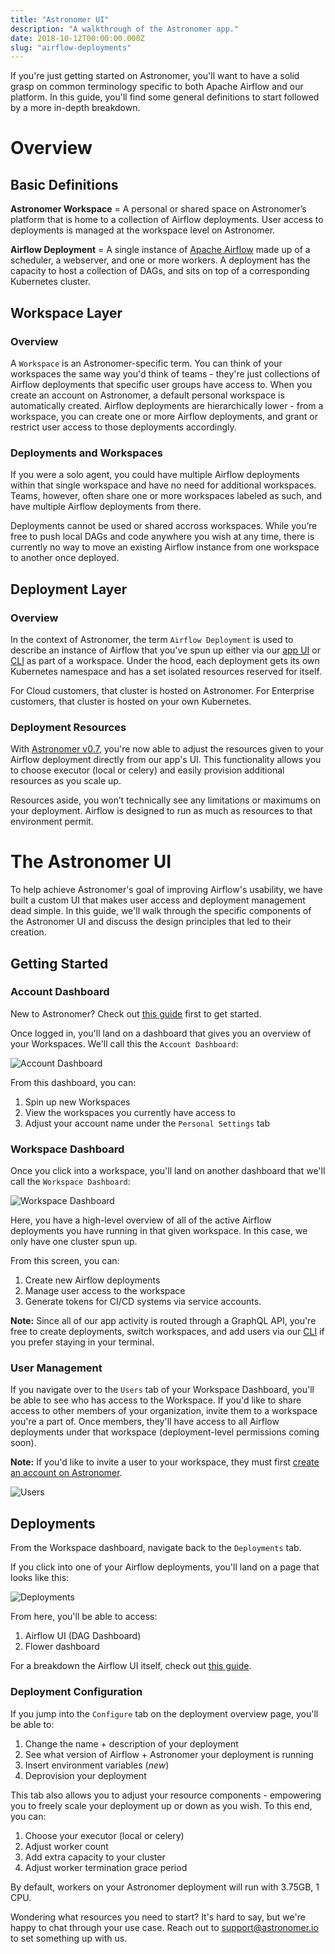 ```yaml
---
title: "Astronomer UI"
description: "A walkthrough of the Astronomer app."
date: 2018-10-12T00:00:00.000Z
slug: "airflow-deployments"
---
```


If you're just getting started on Astronomer, you'll want to have a solid grasp on common terminology specific to both Apache Airflow and our platform. In this guide, you'll find some general definitions to start followed by a more in-depth breakdown.

# Overview

## Basic Definitions 

**Astronomer Workspace** = A personal or shared space on Astronomer’s platform that is home to a collection of Airflow deployments. User access to deployments is managed at the workspace level on Astronomer.

**Airflow Deployment** = A single instance of [Apache Airflow](https://airflow.apache.org/) made up of a scheduler, a webserver, and one or more workers. A deployment has the capacity to host a collection of DAGs, and sits on top of a corresponding Kubernetes cluster.

## Workspace Layer

### Overview 
A `Workspace` is an Astronomer-specific term. You can think of your workspaces the same way you'd think of teams - they're just collections of Airflow deployments that specific user groups have access to. When you create an account on Astronomer, a default personal workspace is automatically created. Airflow deployments are hierarchically lower - from a workspace, you can create one or more Airflow deployments, and grant or restrict user access to those deployments accordingly.

### Deployments and Workspaces

If you were a solo agent, you could have multiple Airflow deployments within that single workspace and have no need for additional workspaces. Teams, however, often share one or more workspaces labeled as such, and have multiple Airflow deployments from there.

Deployments cannot be used or shared accross workspaces. While you’re free to push local DAGs and code anywhere you wish at any time, there is currently no way to move an existing Airflow instance from one workspace to another once deployed.

## Deployment Layer

### Overview

In the context of Astronomer, the term `Airflow Deployment` is used to describe an instance of Airflow that you've spun up either via our [app UI](https://astronomer.io/docs/overview) or [CLI](https://astronomer.io/docs/cli-getting-started) as part of a workspace. Under the hood, each deployment gets its own Kubernetes namespace and has a set isolated resources reserved for itself.

For Cloud customers, that cluster is hosted on Astronomer. For Enterprise customers, that cluster is hosted on your own Kubernetes.

### Deployment Resources

With [Astronomer v0.7](https://www.astronomer.io/blog/astronomer-v0-7-0-release-notes/), you're now able to adjust the resources given to your Airflow deployment directly from our app's UI. This functionality allows you to choose executor (local or celery) and easily provision additional resources as you scale up.

Resources aside, you won’t technically see any limitations or maximums on your deployment. Airflow is designed to run as much as resources to that environment permit.

# The Astronomer UI

To help achieve Astronomer's goal of improving Airflow's usability, we have built a custom UI that makes user access and deployment management dead simple. In this guide, we'll walk through the specific components of the Astronomer UI and discuss the design principles that led to their creation.

## Getting Started

### Account Dashboard

New to Astronomer? Check out [this guide](https://www.astronomer.io/docs/getting-started/) first to get started.

Once logged in, you'll land on a dashboard that gives you an overview of your Workspaces. We'll call this the `Account Dashboard`:

![Account Dashboard](https://s3.amazonaws.com/astronomer-cdn/website/img/guides/account_dashboard.png)

From this dashboard, you can:

1. Spin up new Workspaces
2. View the workspaces you currently have access to
3. Adjust your account name under the `Personal Settings` tab

### Workspace Dashboard 

Once you click into a workspace, you'll land on another dashboard that we'll call the `Workspace Dashboard`:

![Workspace Dashboard](https://s3.amazonaws.com/astronomer-cdn/website/img/guides/workspace_dashboard.png)

Here, you have a high-level overview of all of the active Airflow deployments you have running in that given workspace. In this case, we only have one cluster spun up. 

From this screen, you can:

1. Create new Airflow deployments
2. Manage user access to the workspace
3. Generate tokens for CI/CD systems via service accounts. 

**Note:** Since all of our app activity is routed through a GraphQL API, you're free to create deployments, switch workspaces, and add users via our [CLI](https://www.astronomer.io/docs/cli-getting-started/) if you prefer staying in your terminal.

### User Management

If you navigate over to the `Users` tab of your Workspace Dashboard, you'll be able to see who has access to the Workspace. If you'd like to share access to other members of your organization, invite them to a workspace you're a part of. Once members, they'll have access to all Airflow deployments under that workspace (deployment-level permissions coming soon).

**Note:** If you'd like to invite a user to your workspace, they must first [create an account on Astronomer](https://app.astronomer.cloud/signup).

![Users](https://s3.amazonaws.com/astronomer-cdn/website/img/guides/user_dashboard.png)

## Deployments

From the Workspace dashboard, navigate back to the `Deployments` tab.

If you click into one of your Airflow deployments, you'll land on a page that looks like this:

![Deployments](https://s3.amazonaws.com/astronomer-cdn/website/img/guides/deployment_dashboard.png)

From here, you'll be able to access:

1. Airflow UI (DAG Dashboard) 
2. Flower dashboard

For a breakdown the Airflow UI itself, check out [this guide](https://www.astronomer.io/guides/airflow-ui/).

### Deployment Configuration

If you jump into the `Configure` tab on the deployment overview page, you'll be able to:

1. Change the name + description of your deployment
2. See what version of Airflow + Astronomer your deployment is running
3. Insert environment variables (*new*)
4. Deprovision your deployment

This tab also allows you to adjust your resource components - empowering you to freely scale your deployment up or down as you wish. To this end, you can:

1. Choose your executor (local or celery)
2. Adjust worker count
3. Add extra capacity to your cluster
4. Adjust worker termination grace period

By default, workers on your Astronomer deployment will run with 3.75GB, 1 CPU.

Wondering what resources you need to start? It's hard to say, but we're happy to chat through your use case. Reach out to support@astronomer.io to set something up with us.

